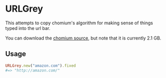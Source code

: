 # URLGrey

This attempts to copy chomium's algorithm for making sense of things
typed into the url bar.

You can download the [chomium source](https://chromium.googlesource.com/chromium/chromium/),
but note that it is currently 2.1 GB.

## Usage

```ruby
URLGrey.new("amazon.com").fixed
#=> "http://amazon.com/"
```
